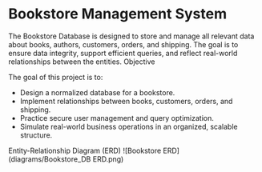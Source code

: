 # Bookstore Management System
The Bookstore Database is designed to store and manage all relevant data about books, authors, customers, orders, and shipping. The goal is to ensure data integrity, support efficient queries, and reflect real-world relationships between the entities.
Objective

The goal of this project is to:
- Design a normalized database for a bookstore.
- Implement relationships between books, customers, orders, and shipping.
- Practice secure user management and query optimization.
- Simulate real-world business operations in an organized, scalable structure.

  
Entity-Relationship Diagram (ERD)
![Bookstore ERD](diagrams/Bookstore_DB ERD.png)





